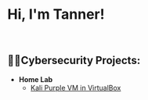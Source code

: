 <h1>Hi, I'm Tanner!</h1>

<br/>

<h2>👨‍💻Cybersecurity Projects:</h2>

- <b>Home Lab</b>
  - [Kali Purple VM in VirtualBox](https://github.com/tpreissler/Home_Lab)





